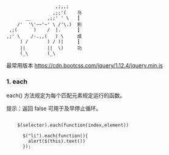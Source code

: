 ```
                  ,;,,;
                 ,;;'(    马
       __      ,;;' ' \   ┇
    /'  '\'~~'~' \ /'\.)  到 
 ,;(      )    /  |.      ┇
,;' \    /-.,,(   ) \     成
     ) /       ) / )|     ┇ 
     ||        ||  \)     功
     (_\       (_\

```

最常用版本
https://cdn.bootcss.com/jquery/1.12.4/jquery.min.js






### 1. each

  each() 方法规定为每个匹配元素规定运行的函数。

提示：返回 false 可用于及早停止循环。

```

	$(selector).each(function(index,element))

```

```
	  $("li").each(function(){
	    alert($(this).text())
	  });
```
